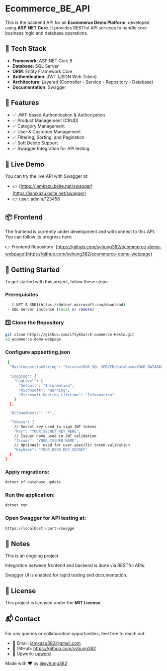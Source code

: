 ﻿# Ecommerce_BE_API

This is the backend API for an **Ecommerce Demo Platform**, developed using **ASP.NET Core**. It provides RESTful API services to handle core business logic and database operations.

## 🔧 Tech Stack

- **Framework**: ASP.NET Core 8
- **Database**: SQL Server
- **ORM**: Entity Framework Core
- **Authentication**: JWT (JSON Web Token)
- **Architecture**: Layered (Controller - Service - Repository - Database)
- **Documentation**: Swagger

## 🚀 Features

- ✅ JWT-based Authentication & Authorization
- ✅ Product Management (CRUD)
- ✅ Category Management
- ✅ User & Customer Management
- ✅ Filtering, Sorting, and Pagination
- ✅ Soft Delete Support
- ✅ Swagger Integration for API testing

## 🔗 Live Demo

You can try the live API with Swagger at:

- 👉 [https://iamkazu.bsite.net/swagger](https://iamkazu.bsite.net/swagger)
- 👉 user: admin/123456

## 📦 Frontend

The frontend is currently under development and will connect to this API. You can follow its progress here:

👉 Frontend Repository: [https://github.com/syhung382/ecommerce-demo-webpage](https://github.com/syhung382/ecommerce-demo-webpage)

## 🔧 Getting Started

To get started with this project, follow these steps:

### Prerequisites

```sh
 - [.NET 8 SDK](https://dotnet.microsoft.com/download)
 - SQL Server instance (local or remote)
```

### **1️⃣ Clone the Repository**

```sh
git clone https://github.com/iftykhar/E-commerce-Hekto.git
cd ecommerce-demo-webpage
```

### Configure appsetting.json
```sh
 {
  "MainConnectionString": "Server=YOUR_SQL_SERVER;Database=YOUR_DATABASE_NAME;User Id=YOUR_USERNAME;Password=YOUR_PASSWORD;TrustServerCertificate=True;",
  
  "Logging": {
    "LogLevel": {
      "Default": "Information",
      "Microsoft": "Warning",
      "Microsoft.Hosting.Lifetime": "Information"
    }
  },

  "AllowedHosts": "*",

  "Tokens": {
    // Secret key used to sign JWT tokens
    "Key": "YOUR_SECRET_KEY_HERE",
    // Issuer name used in JWT validation
    "Issuer": "YOUR_ISSUER_NAME",
    // Optional: used for user-specific token validation
    "KeyUser": "YOUR_USER_KEY_SECRET"
  }
}
```

### Apply migrations:
```sh
dotnet ef database update
```

### Run the application:
```sh
dotnet run
```

### Open Swagger for API testing at:
```sh
https://localhost:<port>/swagge
```

## 📌 Notes
This is an ongoing project.

Integration between frontend and backend is done via RESTful APIs.

Swagger UI is enabled for rapid testing and documentation.

## 📜 License

This project is licensed under the **MIT License**.

## 📬 Contact

For any queries or collaboration opportunities, feel free to reach out:

- 📧 Email: iamkazu382@gmail.com
- 🔗 GitHub: https://github.com/syhung382
- 🔗 Upwork: [upword](https://upwork.com/freelancers/~01698b265175ff407b)

Made with ❤️ by [@syhung382](https://github.com/syhung382)